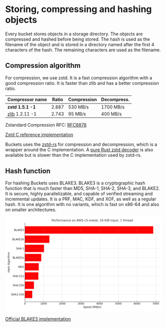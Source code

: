 # Storing, compressing and hashing objects

Every bucket stores objects in a storage directory. The objects are compressed and hashed before being stored. The hash is used as the filename of the object and is stored in a directory named after the first 4 characters of the hash. The remaining characters are used as the filename.

## Compression algorithm
For compression, we use zstd. It is a fast compression algorithm with a good compression ratio. It is faster than zlib and has a better compression ratio.

| Compressor name | Ratio | Compression | Decompress. |
| --- | --- | --- | --- |
| **zstd 1.5.1 -1** | 2.887 | 530 MB/s | 1700 MB/s |
| [zlib](https://www.zlib.net/) 1.2.11 -1 | 2.743 | 95 MB/s | 400 MB/s |

Zstandard Compression RFC: [RFC8878](https://datatracker.ietf.org/doc/html/rfc8878)

[Zstd C reference implementation](https://github.com/facebook/zstd)

Buckets uses the [zstd-rs](https://github.com/gyscos/zstd-rs) for compression and decompression, which is a wrapper around the C implementation. A [pure Rust zstd decoder](https://github.com/KillingSpark/zstd-rs) is also available but is slower than the C implementation used by zstd-rs.

## Hash function
For hashing Buckets uses BLAKE3. BLAKE3 is a cryptographic hash function that is much faster than MD5, SHA-1, SHA-2, SHA-3, and BLAKE2. It is secure, highly parallelizable, and capable of verified streaming and incremental updates. It is a PRF, MAC, KDF, and XOF, as well as a regular hash. It is one algorithm with no variants, which is fast on x86-64 and also on smaller architectures.

<img src="performance_comparison.png" alt="Performance Comparison" width="500"/>

[Official BLAKE3 implementation](https://github.com/BLAKE3-team/BLAKE3/)
